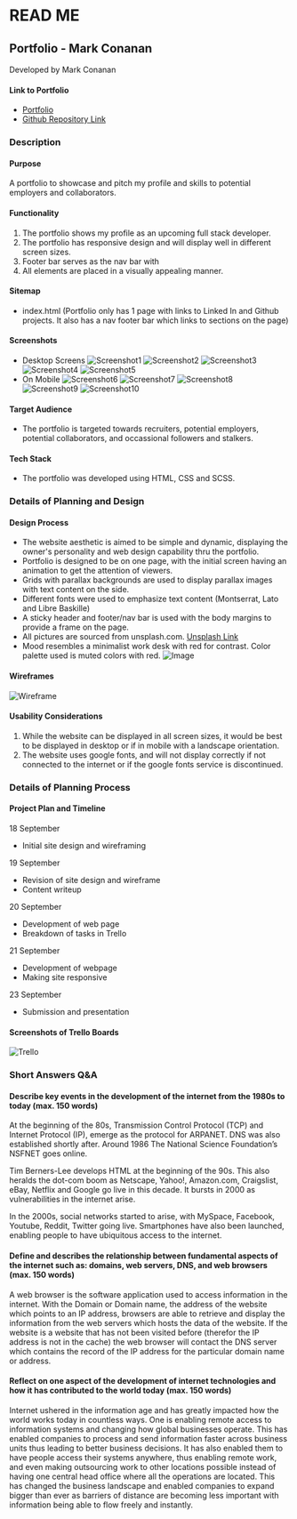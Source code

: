 # READ ME 

## Portfolio - Mark Conanan
Developed by Mark Conanan


#### Link to Portfolio
* [Portfolio](https://markconanan.github.io./)
* [Github Repository Link](https://github.com/markconanan/Portfolio)

### **Description**
#### **Purpose**
A portfolio to showcase and pitch my profile and skills to potential employers and collaborators.
#### **Functionality**
1. The portfolio shows my profile as an upcoming full stack developer.
2. The portfolio has responsive design and will display well in different screen sizes.
3. Footer bar serves as the nav bar with 
3. All elements are placed in a visually appealing manner.
#### **Sitemap**
* index.html (Portfolio only has 1 page with links to Linked In and Github projects. It also has a nav footer bar which links to sections on the page)
#### **Screenshots**
* Desktop Screens
![Screenshot1 ](/docs/Screenshot1.png)
![Screenshot2 ](/docs/Screenshot2.png)
![Screenshot3 ](/docs/Screenshot3.png)
![Screenshot4 ](/docs/Screenshot4.png)
![Screenshot5 ](/docs/Screenshot5.png)
* On Mobile
![Screenshot6 ](/docs/Screenshot6.png)
![Screenshot7 ](/docs/Screenshot7.png)
![Screenshot8 ](/docs/Screenshot8.png)
![Screenshot9 ](/docs/Screenshot9.png)
![Screenshot10 ](/docs/Screenshot10.png)
#### **Target Audience**
* The portfolio is targeted towards recruiters, potential employers, potential collaborators, and occassional followers and stalkers.
#### **Tech Stack**
* The portfolio was developed using HTML, CSS and SCSS.
### **Details of Planning and Design**
#### **Design Process**
* The website aesthetic is aimed to be simple and dynamic, displaying the owner's personality and web design capability thru the portfolio.
* Portfolio is designed to be on one page, with the initial screen having an animation to get the attention of viewers.
* Grids with parallax backgrounds are used to display parallax images with text content on the side. 
* Different fonts were used to emphasize text content (Montserrat, Lato and Libre Baskille)
* A sticky header and footer/nav bar is used with the body margins to provide a frame on the page.
* All pictures are sourced from unsplash.com. 
[Unsplash Link](https://unsplash.com/collections/3142991/portfolio/b790699caec8ecb5e0c5ae40842d70dc)
* Mood resembles a minimalist work desk with red for contrast. Color palette used is muted colors with red.
![Image](/docs/moodboard.png)
#### **Wireframes**
![Wireframe](/docs/wireframe.jpg)
#### **Usability Considerations**
1. While the website can be displayed in all screen sizes, it would be best to be displayed in desktop or if in mobile with a landscape orientation.
2. The website uses google fonts, and will not display correctly if not connected to the internet or if the google fonts service is discontinued.
### **Details of Planning Process**
#### **Project Plan and Timeline**
18 September
* Initial site design and wireframing

19 September
* Revision of site design and wireframe
* Content writeup

20 September
* Development of web page
* Breakdown of tasks in Trello

21 September
* Development of webpage
* Making site responsive

23 September
* Submission and presentation
#### **Screenshots of Trello Boards**
![Trello](/docs/trello.png)

### **Short Answers Q&A**
#### **Describe key events in the development of the internet from the 1980s to today (max. 150 words)**
At the beginning of the 80s, Transmission Control Protocol (TCP) and Internet Protocol (IP), emerge as the protocol for ARPANET. DNS was also established shortly after. Around 1986 The National Science Foundation’s NSFNET goes online.

Tim Berners-Lee develops HTML at the beginning of the 90s. This also heralds the dot-com boom as Netscape, Yahoo!, Amazon.com, Craigslist, eBay, Netflix and Google go live in this decade. It bursts in 2000 as vulnerabilities in the internet arise. 

In the 2000s, social networks started to arise, with MySpace, Facebook, Youtube, Reddit, Twitter going live. Smartphones have also been launched, enabling people to have ubiquitous access to the internet.

#### **Define and describes the relationship between fundamental aspects of the internet such as: domains, web servers, DNS, and web browsers (max. 150 words)**
A web browser is the software application used to access information in the internet. With the Domain or Domain name, the address of the website which points to an IP address, browsers are able to retrieve and display the information from the web servers which hosts the data of the website. If the website is a website that has not been visited before (therefor the IP address is not in the cache) the web browser will contact the DNS server which contains the record of the IP address for the particular domain name or address.

#### **Reflect on one aspect of the development of internet technologies and how it has contributed to the world today (max. 150 words)**
Internet ushered in the information age and has greatly impacted how the world works today in countless ways. One is enabling remote access to information systems and changing how global businesses operate. This has enabled companies to process and send information faster across business units thus leading to better business decisions. It has also enabled them to have people access their systems anywhere, thus enabling remote work, and even making outsourcing work to other locations possible instead of having one central head office where all the operations are located. This has changed the business landscape and enabled companies to expand bigger than ever as barriers of distance are becoming less important with information being able to flow freely and instantly.


